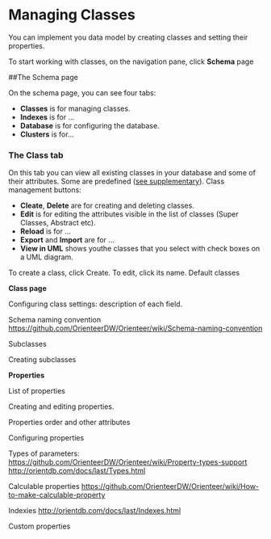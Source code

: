# Managing Classes
You can implement you data model by creating classes and setting their properties. 

To start working with classes, on the navigation pane, click  **Schema** page

##The Schema page

On the schema page, you can see four tabs:
*  **Classes** is for managing classes.
*  **Indexes** is for ...
*  **Database** is for configuring the database.
*  **Clusters** is for...


### The Class tab
On this tab you can view all existing classes in your database and some of their attributes. Some are predefined ([see supplementary](https://orienteer.gitbooks.io/orienteer/content/supplementary_predefined_classes.html)).
Class management buttons:
* **Cleate**, **Delete** are for creating and deleting classes.
* **Edit** is for editing the attributes visible in the list of classes (Super Classes, Abstract etc).
* **Reload** is for ...
* **Export** and **Import** are for ...
* **View in UML** shows youthe classes that you select with check boxes on a UML diagram.



To create a class, click Create. To edit, click its name.
Default classes

**Class page**

Configuring class settings: description of each field.

Schema naming convention https://github.com/OrienteerDW/Orienteer/wiki/Schema-naming-convention

Subclasses

Creating subclasses

**Properties**

List of properties

Creating and editing properties.

Properties order and other attributes

Configuring properties

Types of parameters: https://github.com/OrienteerDW/Orienteer/wiki/Property-types-support 
http://orientdb.com/docs/last/Types.html


Calculable properties https://github.com/OrienteerDW/Orienteer/wiki/How-to-make-calculable-property

Indexies http://orientdb.com/docs/last/Indexes.html

Custom properties 